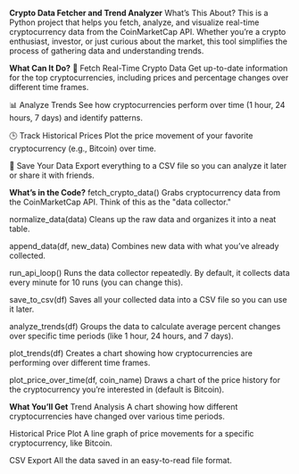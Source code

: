 **Crypto Data Fetcher and Trend Analyzer**
What’s This About?
This is a Python project that helps you fetch, analyze, and visualize real-time cryptocurrency data from the CoinMarketCap API. Whether you’re a crypto enthusiast, investor, or just curious about the market, this tool simplifies the process of gathering data and understanding trends.

**What Can It Do?**
🚀 Fetch Real-Time Crypto Data
Get up-to-date information for the top cryptocurrencies, including prices and percentage changes over different time frames.

📊 Analyze Trends
See how cryptocurrencies perform over time (1 hour, 24 hours, 7 days) and identify patterns.

🕒 Track Historical Prices
Plot the price movement of your favorite cryptocurrency (e.g., Bitcoin) over time.

📂 Save Your Data
Export everything to a CSV file so you can analyze it later or share it with friends.

**What’s in the Code?**
fetch_crypto_data()
Grabs cryptocurrency data from the CoinMarketCap API. Think of this as the "data collector."

normalize_data(data)
Cleans up the raw data and organizes it into a neat table.

append_data(df, new_data)
Combines new data with what you’ve already collected.

run_api_loop()
Runs the data collector repeatedly. By default, it collects data every minute for 10 runs (you can change this).

save_to_csv(df)
Saves all your collected data into a CSV file so you can use it later.

analyze_trends(df)
Groups the data to calculate average percent changes over specific time periods (like 1 hour, 24 hours, and 7 days).

plot_trends(df)
Creates a chart showing how cryptocurrencies are performing over different time frames.

plot_price_over_time(df, coin_name)
Draws a chart of the price history for the cryptocurrency you’re interested in (default is Bitcoin).

**What You’ll Get**
Trend Analysis
A chart showing how different cryptocurrencies have changed over various time periods.

Historical Price Plot
A line graph of price movements for a specific cryptocurrency, like Bitcoin.

CSV Export
All the data saved in an easy-to-read file format.

